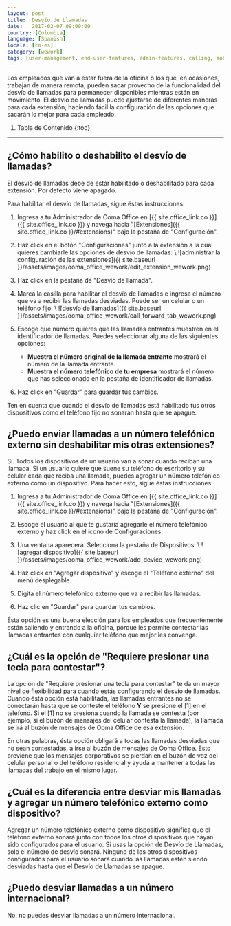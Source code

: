```yaml
---
layout: post
title:  Desvío de Llamadas
date:   2017-02-07 09:00:00
country: [Colombia]
language: [Spanish]
locale: [co-es]
category: [wework]
tags: [user-management, end-user-features, admin-features, calling, mobility, ooma-office-manager, wework]
---
```


Los empleados que van a estar fuera de la oficina o los que, en ocasiones, trabajan de manera remota, pueden sacar provecho de la funcionalidad del desvío de llamadas para permanecer disponibles mientras están en movimiento. El desvío de llamadas puede ajustarse de diferentes maneras para cada extensión, haciendo fácil la configuración de las opciones que sacarán lo mejor para cada empleado.

1. Tabla de Contenido
{:toc}
* * *

## ¿Cómo habilito o deshabilito el desvío de llamadas?

El desvío de llamadas debe de estar habilitado o deshabilitado para cada extensión. Por defecto viene apagado.

Para habilitar el desvío de llamadas, sigue éstas instrucciones:

1. Ingresa a tu Administrador de Ooma Office en [{{ site.office_link.co }}]({{ site.office_link.co }}) y navega hacia "[Extensiones]({{ site.office_link.co }}/#extensions)" bajo la pestaña de "Configuración".
2. Haz click en el botón "Configuraciones" junto a la extensión a la cual quieres cambiarle las opciones de desvío de llamadas: \\
   ![administrar la configuración de las extensiones]({{ site.baseurl }}/assets/images/ooma_office_wework/edit_extension_wework.png)

3. Haz click en la pestaña de "Desvío de llamada".
4. Marca la casilla para habilitar el desvío de llamadas e ingresa el número que va a recibir las llamadas desviadas. Puede ser un celular o un teléfono fijo: \\
   ![desvío de llamadas]({{ site.baseurl }}/assets/images/ooma_office_wework/call_forward_tab_wework.png)

5. Escoge qué número quieres que las llamadas entrantes muestren en el identificador de llamadas. Puedes seleccionar alguna de las siguientes opciones:
   * **Muestra el número original de la llamada entrante** mostrará el número de la llamada entrante.
   * **Muestra el número telefónico de tu empresa** mostrará el número que has seleccionado en la pestaña de identificador de llamadas.
6. Haz click en "Guardar" para guardar tus cambios.

Ten en cuenta que cuando el desvío de llamadas está habilitado tus otros dispositivos como el teléfono fijo no sonarán hasta que se apague.

## ¿Puedo enviar llamadas a un número telefónico externo sin deshabilitar mis otras extensiones?

Sí. Todos los dispositivos de un usuario van a sonar cuando reciban una llamada. Si un usuario quiere que suene su teléfono de escritorio y su celular cada que reciba una llamada, puedes agregar un número telefónico externo como un dispositivo. Para hacer esto, sigue éstas instrucciones:

1. Ingresa a tu Administrador de Ooma Office en [{{ site.office_link.co }}]({{ site.office_link.co }}) y navega hacia "[Extensiones]({{ site.office_link.co }}/#extensions)" bajo la pestaña de "Configuración".
2. Escoge el usuario al que te gustaría agregarle el número telefónico externo y haz click en el ícono de Configuraciones.
3. Una ventana aparecerá. Selecciona la pestaña de Dispositivos: \\
   ![agregar dispositivo]({{ site.baseurl }}/assets/images/ooma_office_wework/add_device_wework.png)

4. Haz click en "Agregar dispositivo" y escoge el "Teléfono externo" del menú desplegable.
5. Digita el número telefónico externo que va a recibir las llamadas.
6. Haz clic en "Guardar" para guardar tus cambios.

Ésta opción es una buena elección para los empleados que frecuentemente están saliendo y entrando a la oficina, porque les permite contestar las llamadas entrantes con cualquier teléfono que mejor les convenga.

## ¿Cuál es la opción de "Requiere presionar una tecla para contestar"?

La opción de "Requiere presionar una tecla para contestar" te da un mayor nivel de flexibilidad para cuando estás configurando el desvío de llamadas. Cuando ésta opción está habilitada, las llamadas entrantes no se conectarán hasta que se conteste el teléfono **Y** se presione el [1] en el teléfono. Si el [1] no se presiona cuando la llamada se contesta (por ejemplo, si el buzón de mensajes del celular contesta la llamada), la llamada se irá al buzón de mensajes de Ooma Office de esa extensión.

En otras palabras, ésta opción obligará a todas las llamadas desviadas que no sean contestadas, a irse al buzón de mensajes de Ooma Office. Esto previene que los mensajes corporativos se pierdan en el buzón de voz del celular personal o del teléfono residencial y ayuda a mantener a todas las llamadas del trabajo en el mismo lugar.

## ¿Cuál es la diferencia entre desviar mis llamadas y agregar un número telefónico externo como dispositivo?

Agregar un número telefónico externo como dispositivo significa que el teléfono externo sonará junto con todos los otros dispositivos que hayan sido configurados para el usuario. Si usas la opción de Desvío de Llamadas, solo el número de desvío sonará. Ninguno de los otros dispositivos configurados para el usuario sonará cuando las llamadas estén siendo desviadas hasta que el Desvío de Llamadas se apague.

## ¿Puedo desviar llamadas a un número internacional?

No, no puedes desviar llamadas a un número internacional.